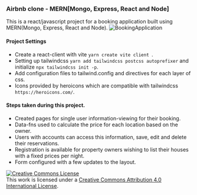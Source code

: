### Airbnb clone - MERN[Mongo, Express, React and Node]
This is a react/javascript project for a booking application built using MERN(Mongo, Express, React and Node).
![BookingApplication](Airbnb.png)
#### Project Settings
- Create a react-client with vite `yarn create vite client `.
- Setting up tailwindcss `yarn add tailwindcss postcss autoprefixer` and initialize `npx tailwindcss init -p`.
- Add configuration files to tailwind.config and directives for each layer of css.
- Icons provided by heroicons which are compatible with tailwindcss `https://heroicons.com/`.
#### Steps taken during this project.
- Created pages for single user information-viewing for their booking.
- Data-fns used to calculate the price for each location based on the owner.
- Users with accounts can access this information, save, edit and delete their reservations.
- Registration is available for property owners wishing to list their houses with a fixed prices per night.
- Form configured with a few updates to the layout.

<a rel="license" href="http://creativecommons.org/licenses/by/4.0/"><img alt="Creative Commons License" style="border-width:0" src="https://i.creativecommons.org/l/by/4.0/88x31.png" /></a><br />This work is licensed under a <a rel="license" href="http://creativecommons.org/licenses/by/4.0/">Creative Commons Attribution 4.0 International License</a>.